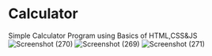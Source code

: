 # Calculator
Simple Calculator Program using Basics of HTML,CSS&amp;JS
![Screenshot (270)](https://github.com/Saravanasham5130/Calculator/assets/110982700/be921631-66ee-4fe6-90fb-302f942bac2b)
![Screenshot (269)](https://github.com/Saravanasham5130/Calculator/assets/110982700/7ae59b88-7585-48ae-ab97-4f0adf740461)
![Screenshot (271)](https://github.com/Saravanasham5130/Calculator/assets/110982700/f68621a4-16ae-4494-859f-0a0a6b2004f9)
